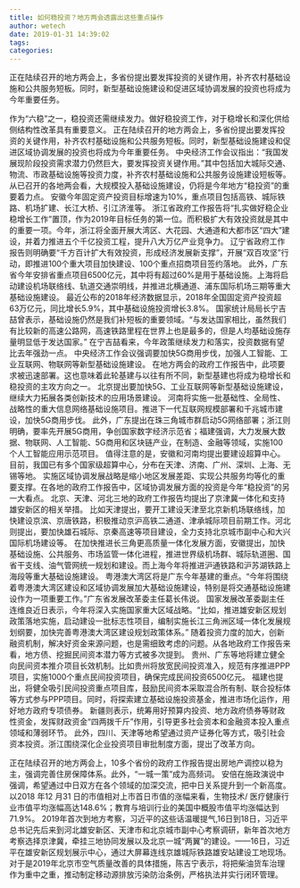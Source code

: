 ```yaml
---
title: 如何稳投资？地方两会透露出这些重点操作
author: wetech
date: 2019-01-31 14:39:02
tags: 
categories: 
---
```

正在陆续召开的地方两会上，多省份提出要发挥投资的关键作用，补齐农村基础设施和公共服务短板。同时，新型基础设施建设和促进区域协调发展的投资也将成为今年重要任务。
<!-- more -->
作为“六稳”之一，稳投资还需继续发力。做好稳投资工作，对于稳增长和深化供给侧结构性改革具有重要意义。
正在陆续召开的地方两会上，多省份提出要发挥投资的关键作用，补齐农村基础设施和公共服务短板。同时，新型基础设施建设和促进区域协调发展的投资也将成为今年重要任务。
中央经济工作会议指出：“我国发展现阶段投资需求潜力仍然巨大，要发挥投资关键作用。”其中包括加大城际交通、物流、市政基础设施等投资力度，补齐农村基础设施和公共服务设施建设短板等。
从已召开的各地两会看，大规模投入基础设施建设，仍将是今年地方“稳投资”的重要着力点。
安徽今年固定资产投资目标增速为10%，重点项目包括高铁、城际铁路、机场扩建、长江大桥、引江济淮等。
浙江省政府工作报告将“扎实做好稳企业稳增长工作”置顶，作为2019年目标任务的第一位。而积极扩大有效投资就是其中的重要一项。今年，浙江将全面开展大湾区、大花园、大通道和大都市区“四大”建设，并着力推进五个千亿投资工程，提升八大万亿产业竞争力。
辽宁省政府工作报告则明确要“千方百计扩大有效投资，形成经济发展新支撑”，开展“双百攻坚”行动，即推进100个重大项目加快建设、100个重点招商项目签约落地。
此外，广东省今年安排省重点项目6500亿元，其中将有超过60%是用于基础设施。上海将启动建设机场联络线、轨道交通崇明线，并推进北横通道、浦东国际机场三期等重大基础设施建设。
最近公布的2018年经济数据显示，2018年全国固定资产投资超63万亿元，同比增长5.9%，其中基础设施投资增长3.8%。
国家统计局局长宁吉喆曾表示，基础设施仍然是我们补短板的重要领域。“与发达国家相比，虽然我们有比较新的高速公路网，高速铁路里程在世界上也是最多的，但是人均基础设施存量明显低于发达国家。”
在宁吉喆看来，今年政策继续发力和落实，投资数据有望比去年强劲一点。
中央经济工作会议强调要加快5G商用步伐，加强人工智能、工业互联网、物联网等新型基础设施建设。
在地方两会的政府工作报告中，此项要求被迅速部署。这也意味着此轮基建与以往有所不同，新型基建也将成为稳增长和稳投资的主攻方向之一。
北京提出要加快5G、工业互联网等新型基础设施建设，继续大力拓展各类创新技术的应用场景建设。
河南将实施一批基础性、全局性、战略性的重大信息网络基础设施项目。推进下一代互联网规模部署和千兆城市建设，加快5G商用步伐。
此外，广东提出在珠三角城市群启动5G网络部署；浙江则明确，要率先开展5G商用，争创国家数字经济示范省；福建强调，大力发展大数据、物联网、人工智能、5G商用和区块链产业，在制造、金融等领域，实施100个人工智能应用示范项目。
值得注意的是，安徽和河南均提出要建设超算中心。目前，我国已有多个国家级超算中心，分布在天津、济南、广州、深圳、上海、无锡等地。
实施区域协调发展战略是缩小地区发展差距、实现公共服务均等化的重要支撑。在各地的政府工作报告中，区域协调发展方面的投资是今年“稳投资”的另一大看点。
北京、天津、河北三地的政府工作报告均提出了京津冀一体化和支持雄安新区的相关举措。
比如天津提出，要开工建设天津至北京新机场联络线，加快建设京滨、京唐铁路，积极推动京沪高铁二通道、津承城际项目前期工作。河北则提出，要加快雄石城际、京秦高速等项目建设，全力支持北京城市副中心和大兴国际机场建设等。
在加快推进长三角更高质量一体化发展方面，安徽提出，加快基础设施、公共服务、市场监管一体化进程，推进世界级机场群、城际轨道圈、国省干支线、油气管网统一规划和建设。而上海今年将推进沪通铁路和沪苏湖铁路上海段等重大基础设施建设。
粤港澳大湾区将是广东今年基建的重点。“今年将围绕着粤港澳大湾区建设和区域协调发展加大基础设施建设，特别是将交通基础设施建设作为一项重要工作。”广东省发展改革委主任葛长伟说。
国家发展改革委副主任连维良近日表示，今年将深入实施国家重大区域战略。“比如，推进雄安新区规划政策落地实施，启动建设一批标志性项目，编制实施长江三角洲区域一体化发展规划纲要，加快完善粤港澳大湾区建设规划政策体系。”
随着投资力度的加大，创新融资机制，解决好资金来源问题，也是需细致考虑的问题。从各地政府工作报告来看，地方债、挖掘民间资本潜力等方式被多次提到。
贵州、广东等地将建立健全向民间资本推介项目长效机制。比如贵州将放宽民间投资准入，规范有序推进PPP项目，实施1000个重点民间投资项目，确保完成民间投资6500亿元。
福建也提出，将健全吸引民间投资重点项目库，鼓励民间资本采取混合所有制、联合投标体等方式参与PPP项目。同时，将探索建立基础设施投资基金，推进市场化运作，用好地方政府专项债券。
新疆则表示，统筹用好预算内投资、地方政府债券等财政性资金，发挥财政资金“四两拨千斤”作用，引导更多社会资本和金融资本投入重点领域和薄弱环节。
此外，四川、天津等地希望通过资产证券化等方式，吸引社会资本投资。浙江围绕深化企业投资项目审批制度方面，提出了改革方向。
 
 
正在陆续召开的地方两会上，10多个省份的政府工作报告提出房地产调控以稳为主，强调完善住房保障体系。此外，“一城一策”成为高频词。
安倍在施政演说中强调，希望通过中日双方在各个领域的加深交流，把中日关系提升到一个新高度。
以2018 年12 月31 日的市值相对上市首日市值的涨幅来看，生物技术/ 医疗健康行业市值平均涨幅高达148.6%；教育与培训行业的美国中概股市值平均涨幅达到71.9%。
2019年首次到地方考察，习近平的这些话温暖提气,16日到18日，习近平总书记先后来到河北雄安新区、天津市和北京城市副中心考察调研，新年首次地方考察选择京津冀，牵挂三地协同发展以及北京一城“两翼”的建设。——16日，习近平在雄安新区规划展示中心，通过大屏幕连线京雄城际铁路雄安站建设工地现场。
对于是2019年北京市空气质量改善的具体措施，陈吉宁表示，将把柴油货车治理作为重中之重，推动制定移动源排放污染防治条例，严格执法并实行闭环管理。
